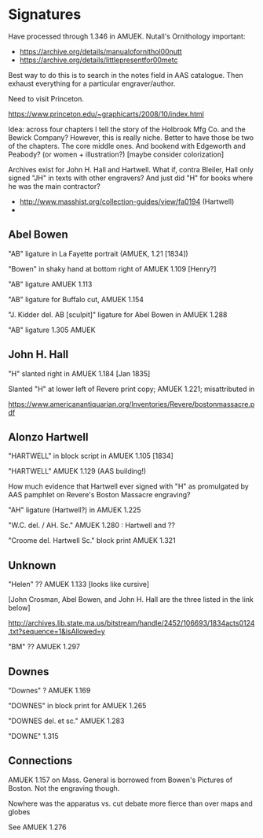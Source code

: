 # Signatures

Have processed through 1.346 in AMUEK. Nutall's Ornithology important:

- https://archive.org/details/manualofornithol00nutt
- https://archive.org/details/littlepresentfor00metc

Best way to do this is to search in the notes field in AAS catalogue. Then exhaust everything for a particular engraver/author.

Need to visit Princeton.

https://www.princeton.edu/~graphicarts/2008/10/index.html

Idea: across four chapters I tell the story of the Holbrook Mfg Co. and the Bewick Company? However, this is really niche. Better to have those be two of the chapters. The core middle ones. And bookend with Edgeworth and Peabody? (or women + illustration?) [maybe consider colorization]

Archives exist for John H. Hall and Hartwell. What if, contra Bleiler, Hall only signed "JH" in texts with other engravers? And just did "H" for books where he was the main contractor?

- http://www.masshist.org/collection-guides/view/fa0194 (Hartwell)
- 


## Abel Bowen

"AB" ligature in La Fayette portrait (AMUEK, 1.21 [1834])

"Bowen" in shaky hand at bottom right of AMUEK 1.109 [Henry?]

"AB" ligature AMUEK 1.113

"AB" ligature for Buffalo cut, AMUEK 1.154

"J. Kidder del. AB [sculpit]" ligature for Abel Bowen in AMUEK 1.288

"AB" ligature 1.305 AMUEK


## John H. Hall

"H" slanted right in AMUEK 1.184 [Jan 1835]

Slanted "H" at lower left of Revere print copy; AMUEK 1.221; misattributed in 

https://www.americanantiquarian.org/Inventories/Revere/bostonmassacre.pdf



## Alonzo Hartwell

"HARTWELL" in block script in AMUEK 1.105 [1834]

"HARTWELL" AMUEK 1.129 (AAS building!)

How much evidence that Hartwell ever signed with "H" as promulgated by AAS pamphlet on Revere's Boston Massacre engraving?

"AH" ligature (Hartwell?) in AMUEK 1.225

"W.C. del. / AH. Sc." AMUEK 1.280 : Hartwell and ??

"Croome del. Hartwell Sc." block print AMUEK 1.321


## Unknown

"Helen" ?? AMUEK 1.133 [looks like cursive]

[John Crosman, Abel Bowen, and John H. Hall are the three listed in the link below]

http://archives.lib.state.ma.us/bitstream/handle/2452/106693/1834acts0124.txt?sequence=1&isAllowed=y

"BM" ?? AMUEK 1.297


## Downes

"Downes" ? AMUEK 1.169

"DOWNES" in block print for AMUEK 1.265

"DOWNES del. et sc." AMUEK 1.283

"DOWNE" 1.315


## Connections

AMUEK 1.157 on Mass. General is borrowed from Bowen's Pictures of Boston. Not the engraving though.


Nowhere was the apparatus vs. cut debate more fierce than over maps and globes

See AMUEK 1.276